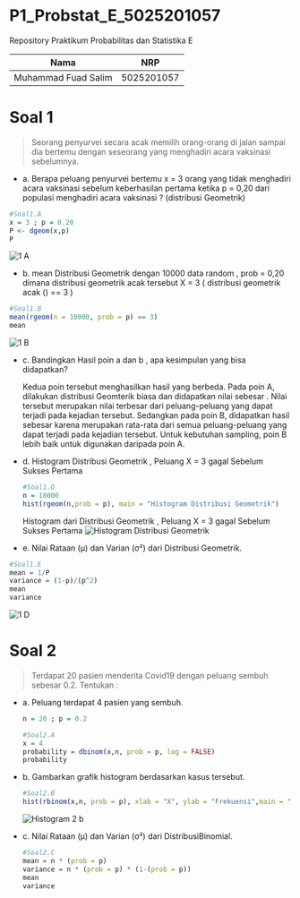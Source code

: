 # P1_Probstat_E_5025201057
Repository Praktikum Probabilitas dan Statistika E

| Nama                      | NRP         |
|---------------------------|-------------|
| Muhammad Fuad Salim       | 5025201057  |

# Soal 1
> Seorang penyurvei secara acak memilih orang-orang di jalan sampai dia bertemu dengan seseorang yang menghadiri acara vaksinasi sebelumnya.
  - a. Berapa peluang penyurvei bertemu x = 3 orang yang tidak menghadiri acara vaksinasi sebelum keberhasilan pertama ketika p = 0,20 dari populasi menghadiri acara vaksinasi ? (distribusi Geometrik)
  ```R
  #Soal1.A
  x = 3 ; p = 0.20
  P <- dgeom(x,p)
  P
  ```
  ![1 A](https://user-images.githubusercontent.com/80630201/162623056-5402d423-4fd8-49be-99fe-83f1aead315d.png)
  - b.  mean Distribusi Geometrik dengan 10000 data random , prob = 0,20 dimana distribusi geometrik acak tersebut X = 3 ( distribusi geometrik acak () == 3 )
  ```R
  #Soal1.B
  mean(rgeom(n = 10000, prob = p) == 3)
  mean
  ```
  ![1 B](https://user-images.githubusercontent.com/80630201/162623061-b40fb762-9c08-4e4f-a4de-e183eef354a2.png)
  - c. Bandingkan Hasil poin a dan b , apa kesimpulan yang bisa didapatkan?
  
      Kedua poin tersebut menghasilkan hasil yang berbeda. Pada poin A, dilakukan distribusi Geomterik biasa dan didapatkan nilai sebesar . Nilai tersebut merupakan      nilai terbesar dari peluang-peluang yang dapat terjadi pada kejadian tersebut. Sedangkan pada poin B, didapatkan hasil sebesar karena merupakan rata-rata dari semua peluang-peluang yang dapat terjadi pada kejadian tersebut. Untuk kebutuhan sampling, poin B lebih baik untuk digunakan daripada poin A.
      
  - d. Histogram Distribusi Geometrik , Peluang X = 3 gagal Sebelum Sukses Pertama
    ```R
    #Soal1.D
    n = 10000
    hist(rgeom(n,prob = p), main = "Histogram Distribusi Geometrik")
    ```
    Histogram dari Distribusi Geometrik , Peluang X = 3 gagal Sebelum Sukses Pertama
   ![Histogram Distribusi Geometrik](https://user-images.githubusercontent.com/80630201/162623497-40ff5ff2-99ce-4d9f-a2bf-bc86f9117da9.png)
   
  
  - e. Nilai Rataan (μ) dan Varian (σ²) dari Distribusi Geometrik.
  ```R
  #Soal1.E
  mean = 1/P
  variance = (1-p)/(p^2)
  mean
  variance
  ```
  ![1 D](https://user-images.githubusercontent.com/80630201/162623064-fd3ff3ff-5d57-4fcc-a495-87c24c8183ad.png)
# Soal 2
 > Terdapat 20 pasien menderita Covid19 dengan peluang sembuh sebesar 0.2. Tentukan :
    
  - a. Peluang terdapat 4 pasien yang sembuh.
    ```R
    n = 20 ; p = 0.2

    #Soal2.A
    x = 4
    probability = dbinom(x,n, prob = p, log = FALSE)
    probability
    ```
    
   - b. Gambarkan grafik histogram berdasarkan kasus tersebut.
     ```R
     #Soal2.B
     hist(rbinom(x,n, prob = p), xlab = "X", ylab = "Frekuensi",main = "Histogram Kasus Covid-19")
     ```
      ![Histogram 2 b](https://user-images.githubusercontent.com/80630201/162623900-5c81befa-8674-4bf7-98ad-1280cd0e720c.png)
      
   - c. Nilai Rataan (μ) dan Varian (σ²) dari DistribusiBinomial.
    
      ```R
      #Soal2.C
      mean = n * (prob = p)
      variance = n * (prob = p) * (1-(prob = p))
      mean
      variance
      ```

